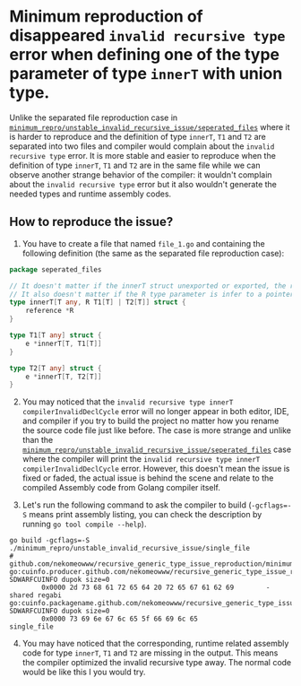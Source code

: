 # Minimum reproduction of **disappeared** `invalid recursive type` error when defining one of the type parameter of type `innerT` with union type.

Unlike the separated file reproduction case in [`minimum_repro/unstable_invalid_recursive_issue/seperated_files`](../seperated_files) where it is harder to reproduce and the definition of type `innerT`, `T1` and `T2` are separated into two files and compiler would complain about the `invalid recursive type` error. It is more stable and easier to reproduce when the definition of type `innerT`, `T1` and `T2` are in the same file while we can observe another strange behavior of the compiler: it wouldn't complain about the `invalid recursive type` error but it also wouldn't generate the needed types and runtime assembly codes.

## How to reproduce the issue?

1. You have to create a file that named `file_1.go` and containing the following definition (the same as the separated file reproduction case):

```go
package seperated_files

// It doesn't matter if the innerT struct unexported or exported, the result is the same.
// It also doesn't matter if the R type parameter is infer to a pointer or not, the result is the same.
type innerT[T any, R T1[T] | T2[T]] struct {
    reference *R
}

type T1[T any] struct {
    e *innerT[T, T1[T]]
}

type T2[T any] struct {
    e *innerT[T, T2[T]]
}
```

2. You may noticed that the `invalid recursive type innerT compilerInvalidDeclCycle` error will no longer appear in both editor, IDE, and compiler if you try to build the project no matter how you rename the source code file just like before. The case is more strange and unlike than the [`minimum_repro/unstable_invalid_recursive_issue/seperated_files`](../seperated_files) case where the compiler will print the `invalid recursive type innerT compilerInvalidDeclCycle` error. However, this doesn't mean the issue is fixed or faded, the actual issue is behind the scene and relate to the compiled Assembly code from Golang compiler itself.

3. Let's run the following command to ask the compiler to build (`-gcflags=-S` means print assembly listing, you can check the description by running `go tool compile --help`).

```shell
go build -gcflags=-S ./minimum_repro/unstable_invalid_recursive_issue/single_file
# github.com/nekomeowww/recursive_generic_type_issue_reproduction/minimum_repro/unstable_invalid_recursive_issue/single_file
go:cuinfo.producer.github.com/nekomeowww/recursive_generic_type_issue_reproduction/minimum_repro/unstable_invalid_recursive_issue/single_file SDWARFCUINFO dupok size=0
        0x0000 2d 73 68 61 72 65 64 20 72 65 67 61 62 69        -shared regabi
go:cuinfo.packagename.github.com/nekomeowww/recursive_generic_type_issue_reproduction/minimum_repro/unstable_invalid_recursive_issue/single_file SDWARFCUINFO dupok size=0
        0x0000 73 69 6e 67 6c 65 5f 66 69 6c 65                 single_file
```

4. You may have noticed that the corresponding, runtime related assembly code for type `innerT`, `T1` and `T2` are missing in the output. This means the compiler optimized the invalid recursive type away. The normal code would be like this I you would try.
